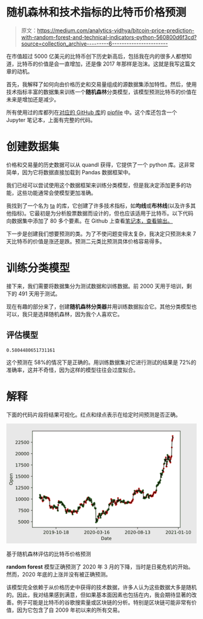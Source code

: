 # 随机森林和技术指标的比特币价格预测

> 原文：<https://medium.com/analytics-vidhya/bitcoin-price-prediction-with-random-forest-and-technical-indicators-python-560800d6f3cd?source=collection_archive---------6----------------------->

在市值超过 5000 亿美元的比特币创下历史新高后，包括我在内的很多人都想知道，比特币的价值是会一直增加，还是像 2017 年那样是泡沫。这就是我写这篇文章的动机。

首先，我解释了如何向由价格历史和交易量组成的源数据集添加特性。然后，使用技术指标丰富的数据集来训练一个**随机森林**分类模型，该模型预测比特币的价值在未来是增加还是减少。

所有使用过的库都列在[对应的 GitHub 库](https://github.com/rs75/bitcoin-price-model)的 [pipfile](https://github.com/rs75/bitcoin-price-model/blob/main/Pipfile) 中。这个库还包含一个 Jupyter 笔记本，上面有完整的代码。

# 创建数据集

价格和交易量的历史数据可以从 quandl 获得，它提供了一个 python 库。这非常简单，因为它将数据直接加载到 Pandas 数据框架中。

我们已经可以尝试使用这个数据框架来训练分类模型，但是我决定添加更多的功能，这些功能通常会使模型更加准确。

我找到了一个名为 [ta](https://github.com/bukosabino/ta) 的库，它创建了许多技术指标，如**均线**或**布林线**(以及许多其他指标)。它最初是为分析股票数据而设计的，但也应该适用于比特币。以下代码向数据集中添加了 80 多个要素。在 Github 上查看[笔记本，查看输出。](https://github.com/rs75/bitcoin-price-model/blob/main/bitcoin_price_prediction.ipynb)

下一步是创建我们想要预测的类。为了不使问题变得太复杂，我决定只预测未来 7 天比特币的价值是涨还是跌。预测二元类比预测具体价格容易得多。

# 训练分类模型

接下来，我们需要将数据集分为测试数据和训练数据。前 2000 天用于培训，剩下的 491 天用于测试。

现在有趣的部分来了，创建**随机森林分类器**并用训练数据拟合它。其他分类模型也可以，我只是选择随机森林，因为我个人喜欢它。

## 评估模型

```
0.5804480651731161
```

这个预测在 58%的情况下是正确的。用训练数据集对它进行测试的结果是 72%的准确率，这并不奇怪，因为这样的模型往往会过度拟合。

# 解释

下面的代码片段将结果可视化。红点和绿点表示在给定时间预测是否正确。

![](img/faf6fd85cf2c66d28aa0744919bf023e.png)

基于随机森林评估的比特币价格预测

**random forest** 模型正确预测了 2020 年 3 月的下降，当时是日冕危机的开始。然而，2020 年底的上涨并没有被正确预测。

该模型完全依赖于从价格历史中获得的技术数据，许多人认为这些数据大多是随机的。因此，我对结果感到满意，但如果基本面因素也包括在内，我会期待显著的改善。例子可能是比特币的谷歌搜索量或区块链的分析。特别是区块链可能非常有价值，因为它包含了自 2009 年初以来的所有交易。